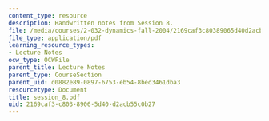 ```yaml
---
content_type: resource
description: Handwritten notes from Session 8.
file: /media/courses/2-032-dynamics-fall-2004/2169caf3c80389065d40d2acb55c0b27_session_8.pdf
file_type: application/pdf
learning_resource_types:
- Lecture Notes
ocw_type: OCWFile
parent_title: Lecture Notes
parent_type: CourseSection
parent_uid: d0882e89-0897-6753-eb54-8bed3461dba3
resourcetype: Document
title: session_8.pdf
uid: 2169caf3-c803-8906-5d40-d2acb55c0b27
---
```

